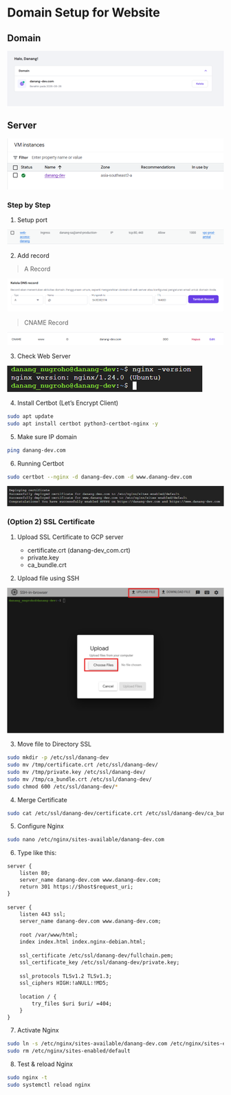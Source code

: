 # Domain Setup for Website

## Domain

![alt text](images/image.png)

## Server

![alt text](images/image-1.png)

### Step by Step

1. Setup port

![alt text](images/image-2.png)

2. Add record

> A Record

![alt text](images/image-3.png)

> CNAME Record

![alt text](images/image-4.png)

3. Check Web Server 

![alt text](images/image-5.png)

4. Install Certbot (Let’s Encrypt Client)

```bash
sudo apt update
sudo apt install certbot python3-certbot-nginx -y
```

5. Make sure IP domain

```bash
ping danang-dev.com
```

6. Running Certbot

```bash
sudo certbot --nginx -d danang-dev.com -d www.danang-dev.com
```

![alt text](images/image-6.png)

### (Option 2) SSL Certificate

1. Upload SSL Certificate to GCP server
    - certificate.crt (danang-dev_com.crt)
    - private.key
    - ca_bundle.crt

2. Upload file using SSH

![alt text](images/image-7.png)

3. Move file to Directory SSL

```bash
sudo mkdir -p /etc/ssl/danang-dev
sudo mv /tmp/certificate.crt /etc/ssl/danang-dev/
sudo mv /tmp/private.key /etc/ssl/danang-dev/
sudo mv /tmp/ca_bundle.crt /etc/ssl/danang-dev/
sudo chmod 600 /etc/ssl/danang-dev/*
```

4. Merge Certificate

```bash
sudo cat /etc/ssl/danang-dev/certificate.crt /etc/ssl/danang-dev/ca_bundle.crt | sudo tee /etc/ssl/danang-dev/fullchain.pem
```

5. Configure Nginx

```bash
sudo nano /etc/nginx/sites-available/danang-dev.com
```

6. Type like this:

```nginx
server {
    listen 80;
    server_name danang-dev.com www.danang-dev.com;
    return 301 https://$host$request_uri;
}

server {
    listen 443 ssl;
    server_name danang-dev.com www.danang-dev.com;

    root /var/www/html;
    index index.html index.nginx-debian.html;

    ssl_certificate /etc/ssl/danang-dev/fullchain.pem;
    ssl_certificate_key /etc/ssl/danang-dev/private.key;

    ssl_protocols TLSv1.2 TLSv1.3;
    ssl_ciphers HIGH:!aNULL:!MD5;

    location / {
        try_files $uri $uri/ =404;
    }
}
```

7. Activate Nginx

```bash
sudo ln -s /etc/nginx/sites-available/danang-dev.com /etc/nginx/sites-enabled/
sudo rm /etc/nginx/sites-enabled/default
```

8. Test & reload Nginx

```bash
sudo nginx -t
sudo systemctl reload nginx
```

